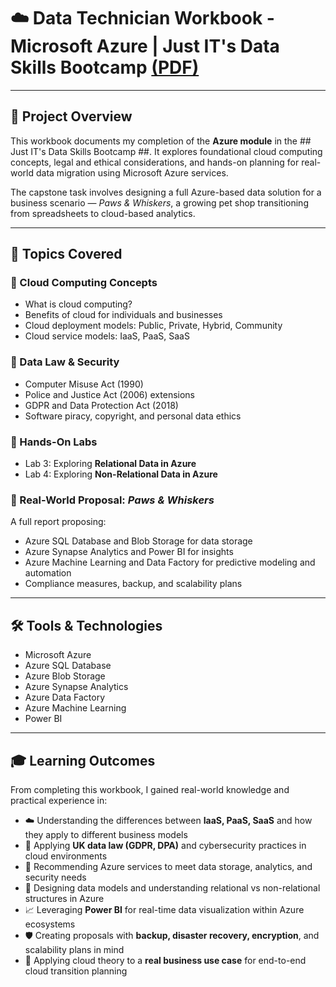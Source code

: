 # ☁️ Data Technician Workbook - Microsoft Azure | Just IT's Data Skills Bootcamp [(PDF)](https://github.com/nathan-mullings-dev/microsoft-azure-project-justit/blob/main/Data%20Technician%20Workbook%20-%20Microsoft%20Azure.pdf)

---

## 📘 Project Overview

This workbook documents my completion of the **Azure module** in the ## Just IT's Data Skills Bootcamp ##. It explores foundational cloud computing concepts, legal and ethical considerations, and hands-on planning for real-world data migration using Microsoft Azure services.

The capstone task involves designing a full Azure-based data solution for a business scenario — *Paws & Whiskers*, a growing pet shop transitioning from spreadsheets to cloud-based analytics.

---

## 📁 Topics Covered

### 🧠 Cloud Computing Concepts
- What is cloud computing?
- Benefits of cloud for individuals and businesses
- Cloud deployment models: Public, Private, Hybrid, Community
- Cloud service models: IaaS, PaaS, SaaS

### 🔐 Data Law & Security
- Computer Misuse Act (1990)
- Police and Justice Act (2006) extensions
- GDPR and Data Protection Act (2018)
- Software piracy, copyright, and personal data ethics

### 🧪 Hands-On Labs
- Lab 3: Exploring **Relational Data in Azure**
- Lab 4: Exploring **Non-Relational Data in Azure**

### 🏢 Real-World Proposal: *Paws & Whiskers*
A full report proposing:
- Azure SQL Database and Blob Storage for data storage
- Azure Synapse Analytics and Power BI for insights
- Azure Machine Learning and Data Factory for predictive modeling and automation
- Compliance measures, backup, and scalability plans

---

## 🛠️ Tools & Technologies

- Microsoft Azure
- Azure SQL Database
- Azure Blob Storage
- Azure Synapse Analytics
- Azure Data Factory
- Azure Machine Learning
- Power BI

---

## 🎓 Learning Outcomes

From completing this workbook, I gained real-world knowledge and practical experience in:

- ☁️ Understanding the differences between **IaaS, PaaS, SaaS** and how they apply to different business models
- 🔐 Applying **UK data law (GDPR, DPA)** and cybersecurity practices in cloud environments
- 🧱 Recommending Azure services to meet data storage, analytics, and security needs
- 🧠 Designing data models and understanding relational vs non-relational structures in Azure
- 📈 Leveraging **Power BI** for real-time data visualization within Azure ecosystems
- 🛡️ Creating proposals with **backup, disaster recovery, encryption**, and scalability plans in mind
- 🧩 Applying cloud theory to a **real business use case** for end-to-end cloud transition planning
